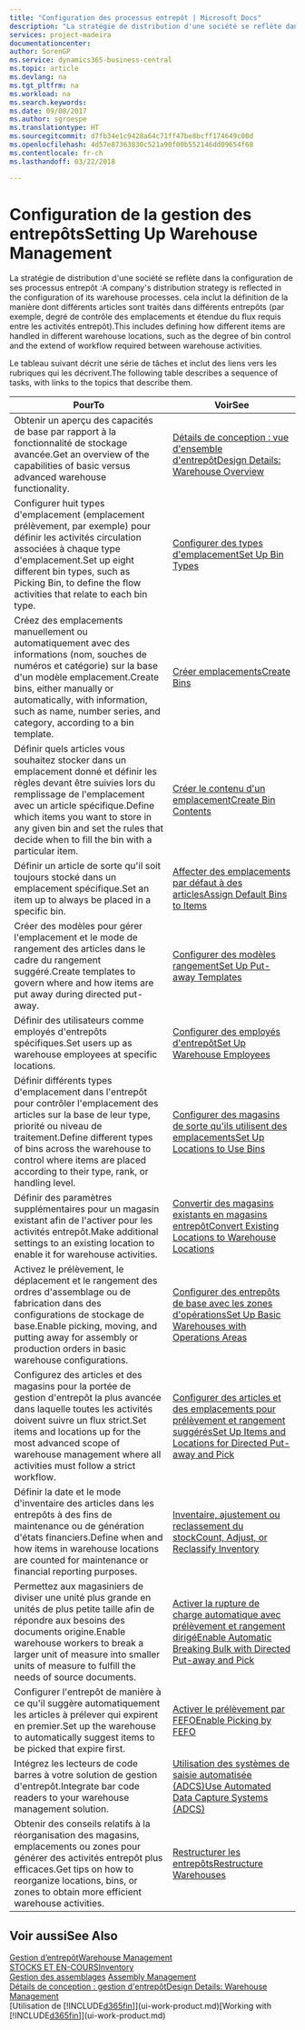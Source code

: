 ```yaml
---
title: "Configuration des processus entrepôt | Microsoft Docs"
description: "La stratégie de distribution d'une société se reflète dans la configuration de ses processus entrepôt : cela inclut la définition de la manière dont différents articles sont traités dans différents entrepôts (par exemple, degré de contrôle des emplacements et étendue du flux requis entre les activités entrepôt)."
services: project-madeira
documentationcenter: 
author: SorenGP
ms.service: dynamics365-business-central
ms.topic: article
ms.devlang: na
ms.tgt_pltfrm: na
ms.workload: na
ms.search.keywords: 
ms.date: 09/08/2017
ms.author: sgroespe
ms.translationtype: HT
ms.sourcegitcommit: d7fb34e1c9428a64c71ff47be8bcff174649c00d
ms.openlocfilehash: 4d57e87363830c521a90f00b552146dd09654f68
ms.contentlocale: fr-ch
ms.lasthandoff: 03/22/2018

---
```

# <a name="setting-up-warehouse-management"></a><span data-ttu-id="b19ed-104">Configuration de la gestion des entrepôts</span><span class="sxs-lookup"><span data-stu-id="b19ed-104">Setting Up Warehouse Management</span></span>
<span data-ttu-id="b19ed-105">La stratégie de distribution d'une société se reflète dans la configuration de ses processus entrepôt :</span><span class="sxs-lookup"><span data-stu-id="b19ed-105">A company's distribution strategy is reflected in the configuration of its warehouse processes.</span></span> <span data-ttu-id="b19ed-106">cela inclut la définition de la manière dont différents articles sont traités dans différents entrepôts (par exemple, degré de contrôle des emplacements et étendue du flux requis entre les activités entrepôt).</span><span class="sxs-lookup"><span data-stu-id="b19ed-106">This includes defining how different items are handled in different warehouse locations, such as the degree of bin control and the extend of workflow required between warehouse activities.</span></span>  

 <span data-ttu-id="b19ed-107">Le tableau suivant décrit une série de tâches et inclut des liens vers les rubriques qui les décrivent.</span><span class="sxs-lookup"><span data-stu-id="b19ed-107">The following table describes a sequence of tasks, with links to the topics that describe them.</span></span>   

|<span data-ttu-id="b19ed-108">**Pour**</span><span class="sxs-lookup"><span data-stu-id="b19ed-108">**To**</span></span>|<span data-ttu-id="b19ed-109">**Voir**</span><span class="sxs-lookup"><span data-stu-id="b19ed-109">**See**</span></span>|  
|------------|-------------|  
|<span data-ttu-id="b19ed-110">Obtenir un aperçu des capacités de base par rapport à la fonctionnalité de stockage avancée.</span><span class="sxs-lookup"><span data-stu-id="b19ed-110">Get an overview of the capabilities of basic versus advanced warehouse functionality.</span></span>|[<span data-ttu-id="b19ed-111">Détails de conception : vue d'ensemble d'entrepôt</span><span class="sxs-lookup"><span data-stu-id="b19ed-111">Design Details: Warehouse Overview</span></span>](design-details-warehouse-overview.md)|  
|<span data-ttu-id="b19ed-112">Configurer huit types d'emplacement (emplacement prélèvement, par exemple) pour définir les activités circulation associées à chaque type d'emplacement.</span><span class="sxs-lookup"><span data-stu-id="b19ed-112">Set up eight different bin types, such as Picking Bin, to define the flow activities that relate to each bin type.</span></span>|[<span data-ttu-id="b19ed-113">Configurer des types d'emplacement</span><span class="sxs-lookup"><span data-stu-id="b19ed-113">Set Up Bin Types</span></span>](warehouse-how-to-set-up-bin-types.md)|  
|<span data-ttu-id="b19ed-114">Créez des emplacements manuellement ou automatiquement avec des informations (nom, souches de numéros et catégorie) sur la base d'un modèle emplacement.</span><span class="sxs-lookup"><span data-stu-id="b19ed-114">Create bins, either manually or automatically, with information, such as name, number series, and category, according to a bin template.</span></span>|[<span data-ttu-id="b19ed-115">Créer emplacements</span><span class="sxs-lookup"><span data-stu-id="b19ed-115">Create Bins</span></span>](warehouse-how-to-create-individual-bins.md)|  
|<span data-ttu-id="b19ed-116">Définir quels articles vous souhaitez stocker dans un emplacement donné et définir les règles devant être suivies lors du remplissage de l'emplacement avec un article spécifique.</span><span class="sxs-lookup"><span data-stu-id="b19ed-116">Define which items you want to store in any given bin and set the rules that decide when to fill the bin with a particular item.</span></span>|[<span data-ttu-id="b19ed-117">Créer le contenu d'un emplacement</span><span class="sxs-lookup"><span data-stu-id="b19ed-117">Create Bin Contents</span></span>](warehouse-how-to-set-up-bin-contents.md)|  
|<span data-ttu-id="b19ed-118">Définir un article de sorte qu'il soit toujours stocké dans un emplacement spécifique.</span><span class="sxs-lookup"><span data-stu-id="b19ed-118">Set an item up to always be placed in a specific bin.</span></span>|[<span data-ttu-id="b19ed-119">Affecter des emplacements par défaut à des articles</span><span class="sxs-lookup"><span data-stu-id="b19ed-119">Assign Default Bins to Items</span></span>](warehouse-how-to-assign-default-bins-to-items.md)|
|<span data-ttu-id="b19ed-120">Créer des modèles pour gérer l'emplacement et le mode de rangement des articles dans le cadre du rangement suggéré.</span><span class="sxs-lookup"><span data-stu-id="b19ed-120">Create templates to govern where and how items are put away during directed put-away.</span></span>|[<span data-ttu-id="b19ed-121">Configurer des modèles rangement</span><span class="sxs-lookup"><span data-stu-id="b19ed-121">Set Up Put-away Templates</span></span>](warehouse-how-to-set-up-put-away-templates.md)|
|<span data-ttu-id="b19ed-122">Définir des utilisateurs comme employés d'entrepôts spécifiques.</span><span class="sxs-lookup"><span data-stu-id="b19ed-122">Set users up as warehouse employees at specific locations.</span></span>|[<span data-ttu-id="b19ed-123">Configurer des employés d'entrepôt</span><span class="sxs-lookup"><span data-stu-id="b19ed-123">Set Up Warehouse Employees</span></span>](warehouse-how-to-set-up-warehouse-employees.md)|
|<span data-ttu-id="b19ed-124">Définir différents types d'emplacement dans l'entrepôt pour contrôler l'emplacement des articles sur la base de leur type, priorité ou niveau de traitement.</span><span class="sxs-lookup"><span data-stu-id="b19ed-124">Define different types of bins across the warehouse to control where items are placed according to their type, rank, or handling level.</span></span>|[<span data-ttu-id="b19ed-125">Configurer des magasins de sorte qu'ils utilisent des emplacements</span><span class="sxs-lookup"><span data-stu-id="b19ed-125">Set Up Locations to Use Bins</span></span>](warehouse-how-to-set-up-locations-to-use-bins.md)|
|<span data-ttu-id="b19ed-126">Définir des paramètres supplémentaires pour un magasin existant afin de l'activer pour les activités entrepôt.</span><span class="sxs-lookup"><span data-stu-id="b19ed-126">Make additional settings to an existing location to enable it for warehouse activities.</span></span>|[<span data-ttu-id="b19ed-127">Convertir des magasins existants en magasins entrepôt</span><span class="sxs-lookup"><span data-stu-id="b19ed-127">Convert Existing Locations to Warehouse Locations</span></span>](warehouse-how-to-convert-existing-locations-to-warehouse-locations.md)|
|<span data-ttu-id="b19ed-128">Activez le prélèvement, le déplacement et le rangement des ordres d'assemblage ou de fabrication dans des configurations de stockage de base.</span><span class="sxs-lookup"><span data-stu-id="b19ed-128">Enable picking, moving, and putting away for assembly or production orders in basic warehouse configurations.</span></span>|[<span data-ttu-id="b19ed-129">Configurer des entrepôts de base avec les zones d'opérations</span><span class="sxs-lookup"><span data-stu-id="b19ed-129">Set Up Basic Warehouses with Operations Areas</span></span>](warehouse-how-to-set-up-basic-warehouses-with-operations-areas.md)|  
|<span data-ttu-id="b19ed-130">Configurez des articles et des magasins pour la portée de gestion d'entrepôt la plus avancée dans laquelle toutes les activités doivent suivre un flux strict.</span><span class="sxs-lookup"><span data-stu-id="b19ed-130">Set items and locations up for the most advanced scope of warehouse management where all activities must follow a strict workflow.</span></span>|[<span data-ttu-id="b19ed-131">Configurer des articles et des emplacements pour prélèvement et rangement suggérés</span><span class="sxs-lookup"><span data-stu-id="b19ed-131">Set Up Items and Locations for Directed Put-away and Pick</span></span>](warehouse-how-to-set-up-items-for-directed-put-away-and-pick.md)|  
|<span data-ttu-id="b19ed-132">Définir la date et le mode d'inventaire des articles dans les entrepôts à des fins de maintenance ou de génération d'états financiers.</span><span class="sxs-lookup"><span data-stu-id="b19ed-132">Define when and how items in warehouse locations are counted for maintenance or financial reporting purposes.</span></span>|[<span data-ttu-id="b19ed-133">Inventaire, ajustement ou reclassement du stock</span><span class="sxs-lookup"><span data-stu-id="b19ed-133">Count, Adjust, or Reclassify Inventory</span></span>](inventory-how-count-adjust-reclassify.md)|
|<span data-ttu-id="b19ed-134">Permettez aux magasiniers de diviser une unité plus grande en unités de plus petite taille afin de répondre aux besoins des documents origine.</span><span class="sxs-lookup"><span data-stu-id="b19ed-134">Enable warehouse workers to break a larger unit of measure into smaller units of measure to fulfill the needs of source documents.</span></span>|[<span data-ttu-id="b19ed-135">Activer la rupture de charge automatique avec prélèvement et rangement dirigé</span><span class="sxs-lookup"><span data-stu-id="b19ed-135">Enable Automatic Breaking Bulk with Directed Put-away and Pick</span></span>](warehouse-enable-automatic-breaking-bulk-with-directed-put-away-and-pick.md)|  
|<span data-ttu-id="b19ed-136">Configurer l'entrepôt de manière à ce qu'il suggère automatiquement les articles à prélever qui expirent en premier.</span><span class="sxs-lookup"><span data-stu-id="b19ed-136">Set up the warehouse to automatically suggest items to be picked that expire first.</span></span>|[<span data-ttu-id="b19ed-137">Activer le prélèvement par FEFO</span><span class="sxs-lookup"><span data-stu-id="b19ed-137">Enable Picking by FEFO</span></span>](warehouse-picking-by-fefo.md)|
|<span data-ttu-id="b19ed-138">Intégrez les lecteurs de code barres à votre solution de gestion d'entrepôt.</span><span class="sxs-lookup"><span data-stu-id="b19ed-138">Integrate bar code readers to your warehouse management solution.</span></span>|[<span data-ttu-id="b19ed-139">Utilisation des systèmes de saisie automatisée (ADCS)</span><span class="sxs-lookup"><span data-stu-id="b19ed-139">Use Automated Data Capture Systems (ADCS)</span></span>](warehouse-use-automated-data-capture-systems-adcs.md)|  
|<span data-ttu-id="b19ed-140">Obtenir des conseils relatifs à la réorganisation des magasins, emplacements ou zones pour générer des activités entrepôt plus efficaces.</span><span class="sxs-lookup"><span data-stu-id="b19ed-140">Get tips on how to reorganize locations, bins, or zones to obtain more efficient warehouse activities.</span></span>|[<span data-ttu-id="b19ed-141">Restructurer les entrepôts</span><span class="sxs-lookup"><span data-stu-id="b19ed-141">Restructure Warehouses</span></span>](warehouse-how-to-restructure-warehouses.md)|  

## <a name="see-also"></a><span data-ttu-id="b19ed-142">Voir aussi</span><span class="sxs-lookup"><span data-stu-id="b19ed-142">See Also</span></span>  
[<span data-ttu-id="b19ed-143">Gestion d’entrepôt</span><span class="sxs-lookup"><span data-stu-id="b19ed-143">Warehouse Management</span></span>](warehouse-manage-warehouse.md)  
[<span data-ttu-id="b19ed-144">STOCKS ET EN-COURS</span><span class="sxs-lookup"><span data-stu-id="b19ed-144">Inventory</span></span>](inventory-manage-inventory.md)  
<span data-ttu-id="b19ed-145">[Gestion des assemblages](assembly-assemble-items.md)  </span><span class="sxs-lookup"><span data-stu-id="b19ed-145">[Assembly Management](assembly-assemble-items.md)  </span></span>  
[<span data-ttu-id="b19ed-146">Détails de conception : gestion d'entrepôt</span><span class="sxs-lookup"><span data-stu-id="b19ed-146">Design Details: Warehouse Management</span></span>](design-details-warehouse-management.md)  
<span data-ttu-id="b19ed-147">[Utilisation de [!INCLUDE[d365fin](includes/d365fin_md.md)]](ui-work-product.md)</span><span class="sxs-lookup"><span data-stu-id="b19ed-147">[Working with [!INCLUDE[d365fin](includes/d365fin_md.md)]](ui-work-product.md)</span></span>

